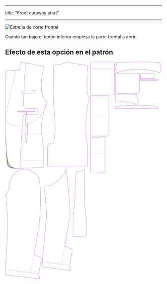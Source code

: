 - - -
title: "Front cutaway start"
- - -

![Estrella de corte frontal](frontcutawaystart.svg)

Cuánto tan bajo el botón inferior empieza la parte frontal a abrir.

## Efecto de esta opción en el patrón

![Esta imagen muestra el efecto de esta opción superponiendo varias variantes que tienen un valor diferente para esta opción](jaeger_frontcutawaystart_sample.svg "Effect of this option on the pattern")
